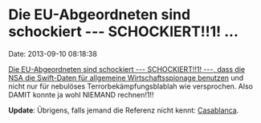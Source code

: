 Die EU-Abgeordneten sind schockiert --- SCHOCKIERT!!1! \...
===========================================================

Date: 2013-09-10 08:18:38

[Die EU-Abgeordneten sind schockiert --- SCHOCKIERT!!1! ---, dass die
NSA die Swift-Daten für allgemeine Wirtschaftsspionage
benutzen](http://spiegel.de/article.do?id=921235) und nicht nur für
nebulöses Terrorbekämpfungsblablah wie versprochen. Also DAMIT konnte ja
wohl NIEMAND rechnen!1!!

**Update**: Übrigens, falls jemand die Referenz nicht kennt:
[Casablanca](http://www.youtube.com/watch?v=SjbPi00k_ME).
